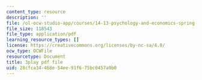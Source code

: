 ```yaml
---
content_type: resource
description: ''
file: /ol-ocw-studio-app/courses/14-13-psychology-and-economics-spring-2020/28cfca34468e54ee91f675bc0457a9b0_UI4Hjug3rEc.pdf
file_size: 118543
file_type: application/pdf
learning_resource_types: []
license: https://creativecommons.org/licenses/by-nc-sa/4.0/
ocw_type: OCWFile
resourcetype: Document
title: 3play pdf file
uid: 28cfca34-468e-54ee-91f6-75bc0457a9b0
---
```

